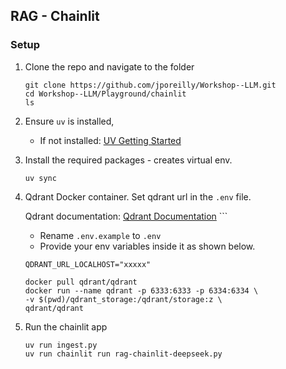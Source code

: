 ## RAG - Chainlit

### Setup
1. Clone the repo and navigate to the folder
    ```
    git clone https://github.com/jporeilly/Workshop--LLM.git
    cd Workshop--LLM/Playground/chainlit
    ls
    ```

2. Ensure `uv` is installed,
    - If not installed: [UV Getting Started](https://docs.astral.sh/uv/getting-started/installation/)

3. Install the required packages - creates virtual env.
    ```
    uv sync
    ```

4. Qdrant Docker container. Set qdrant url in the `.env` file.

    Qdrant documentation: [Qdrant Documentation](https://qdrant.tech/documentation/quickstart/)
        ```
    - Rename `.env.example` to `.env`
    - Provide your env variables inside it as shown below.
    ```
    QDRANT_URL_LOCALHOST="xxxxx"
    ```

    ```
    docker pull qdrant/qdrant
    docker run --name qdrant -p 6333:6333 -p 6334:6334 \
    -v $(pwd)/qdrant_storage:/qdrant/storage:z \
    qdrant/qdrant
    ```

5. Run the chainlit app
    ```
    uv run ingest.py
    uv run chainlit run rag-chainlit-deepseek.py
    ```